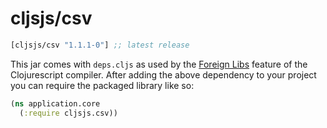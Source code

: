 # cljsjs/csv

[](dependency)
```clojure
[cljsjs/csv "1.1.1-0"] ;; latest release
```
[](/dependency)

This jar comes with `deps.cljs` as used by the [Foreign Libs][flibs] feature
of the Clojurescript compiler. After adding the above dependency to your project
you can require the packaged library like so:

```clojure
(ns application.core
  (:require cljsjs.csv))
```

[flibs]: https://github.com/clojure/clojurescript/wiki/Packaging-Foreign-Dependencies
